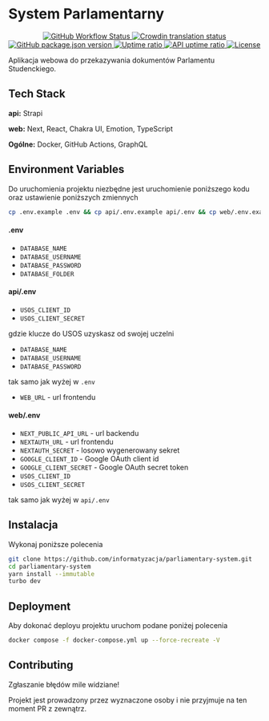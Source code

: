 # System Parlamentarny

<p align="center">
  <a href="https://github.com/informatyzacja/parliamentary-system/actions">
    <img src="https://img.shields.io/github/actions/workflow/status/informatyzacja/parliamentary-system/ci.yml" alt="GitHub Workflow Status" />
  </a>
  <a title="Crowdin" target="_blank" href="https://informatyzacja.crowdin.com/parliamentary-system">
    <img src="https://badges.crowdin.net/e/2036871611307a93ae7356000c84e7c8/localized.svg" alt="Crowdin translation status">
  </a>
  <a href="https://github.com/informatyzacja/parliamentary-system/releases">
    <img src="https://img.shields.io/github/package-json/v/informatyzacja/parliamentary-system?filename=package.json" alt="GitHub package.json version" />
  </a>
  <a href="https://status.samorzad.pwr.edu.pl/history/system-parlamentarny">
    <img src="https://img.shields.io/endpoint?url=https://raw.githubusercontent.com/informatyzacja/uptime/master/api/system-parlamentarny/uptime.json" alt="Uptime ratio" />
  </a>
  <a href="https://status.samorzad.pwr.edu.pl/history/system-parlamentarny-api">
    <img src="https://img.shields.io/endpoint?url=https://raw.githubusercontent.com/informatyzacja/uptime/master/api/system-parlamentarny-api/uptime.json&label=api uptime" alt="API uptime ratio" />
  </a>
  <a href="https://github.com/informatyzacja/parliamentary-system/blob/main/LICENSE">
    <img src="https://img.shields.io/github/license/informatyzacja/parliamentary-system" alt="License" />
  </a>
</p>

Aplikacja webowa do przekazywania dokumentów Parlamentu Studenckiego.

## Tech Stack

**api:** Strapi

**web:** Next, React, Chakra UI, Emotion, TypeScript

**Ogólne:** Docker, GitHub Actions, GraphQL

## Environment Variables

Do uruchomienia projektu niezbędne jest uruchomienie poniższego kodu oraz ustawienie poniższych zmiennych

```bash
cp .env.example .env && cp api/.env.example api/.env && cp web/.env.example web/.env
```

#### .env

- `DATABASE_NAME`
- `DATABASE_USERNAME`
- `DATABASE_PASSWORD`
- `DATABASE_FOLDER`

#### api/.env

- `USOS_CLIENT_ID`
- `USOS_CLIENT_SECRET`

gdzie klucze do USOS uzyskasz od swojej uczelni

- `DATABASE_NAME`
- `DATABASE_USERNAME`
- `DATABASE_PASSWORD`

tak samo jak wyżej w `.env`

- `WEB_URL` - url frontendu

#### web/.env

- `NEXT_PUBLIC_API_URL` - url backendu
- `NEXTAUTH_URL` - url frontendu
- `NEXTAUTH_SECRET` - losowo wygenerowany sekret
- `GOOGLE_CLIENT_ID` - Google OAuth client id
- `GOOGLE_CLIENT_SECRET` - Google OAuth secret token
- `USOS_CLIENT_ID`
- `USOS_CLIENT_SECRET`

tak samo jak wyżej w `api/.env`

## Instalacja

Wykonaj poniższe polecenia

```bash
git clone https://github.com/informatyzacja/parliamentary-system.git
cd parliamentary-system
yarn install --immutable
turbo dev
```

## Deployment

Aby dokonać deployu projektu uruchom podane poniżej polecenia

```bash
docker compose -f docker-compose.yml up --force-recreate -V
```

## Contributing

Zgłaszanie błędów mile widziane!

Projekt jest prowadzony przez wyznaczone osoby i nie przyjmuje na ten moment PR z zewnątrz.
